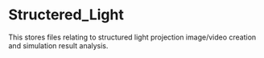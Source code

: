 # Structered_Light
This stores files relating to structured light projection image/video creation and simulation result analysis.
